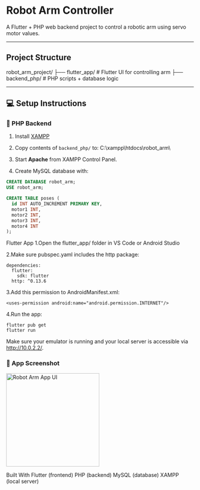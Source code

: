 #  Robot Arm Controller

A Flutter + PHP web backend project to control a robotic arm using servo motor values.

---

##  Project Structure

robot_arm_project/
├── flutter_app/ # Flutter UI for controlling arm
├── backend_php/ # PHP scripts + database logic


---

## 💻 Setup Instructions

### 🔹 PHP Backend

1. Install [XAMPP](https://www.apachefriends.org/index.html)
2. Copy contents of `backend_php/` to:
C:\xampp\htdocs\robot_arm\

3. Start **Apache** from XAMPP Control Panel.

4. Create MySQL database with:

```sql
CREATE DATABASE robot_arm;
USE robot_arm;

CREATE TABLE poses (
  id INT AUTO_INCREMENT PRIMARY KEY,
  motor1 INT,
  motor2 INT,
  motor3 INT,
  motor4 INT
);

```

 Flutter App
1.Open the flutter_app/ folder in VS Code or Android Studio

2.Make sure pubspec.yaml includes the http package:
```
dependencies:
  flutter:
    sdk: flutter
  http: ^0.13.6
  ```
3.Add this permission to AndroidManifest.xml:

```
<uses-permission android:name="android.permission.INTERNET"/>
```
4.Run the app:
```
flutter pub get
flutter run
```
Make sure your emulator is running and your local server is accessible via http://10.0.2.2/.

<uses-permission android:name="android.permission.INTERNET"/>

### 📱 App Screenshot
<img src="https://github.com/user-attachments/assets/91a62126-0271-4aab-ae49-579e345c1366" width="250" alt="Robot Arm App UI" />



 Built With
Flutter (frontend)
PHP (backend)
MySQL (database)
XAMPP (local server)
